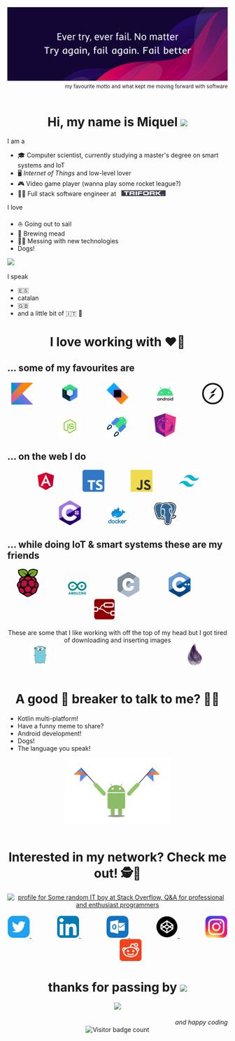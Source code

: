 <img src="images/motto.png" alt="Favourite motto" style="image-rendering: crisp-edges">

<div align="right">
    <small>
        my favourite motto and what kept me moving forward with software
    </small>
</div>
<br>

<h1 align="center">
    Hi, my name is Miquel 
    <img src="https://media.giphy.com/media/OpBA2nKQog7LENz8Of/giphy.gif"  height=20> 
</h1>

I am a

* 🎓 Computer scientist, currently studying a master's degree on smart systems and IoT
* 🖥️ _Internet of Things_ and low-level lover
* 🎮 Video game player (wanna play some rocket league?)
* 👨‍💻 Full stack software engineer at &nbsp; [<img src="images/trifork.png" height=13>](https://trifork.com)

I love

* ⛵ Going out to sail
* 🍺 Brewing mead
* 🐱‍💻 Messing with new technologies 
* Dogs!  

<img src="https://media.giphy.com/media/qBL0GWqYqwFMs/giphy.gif" height=50>

I speak

* 🇪🇸
* catalan
* 🇬🇧 
* and a little bit of 🇮🇹 🤌


<h1 align="center">
    I love working with ❤️‍🔥
</h1>


## ... some of my favourites are
<div align="center">
    <img src="images/kotlin.png" alt="kotlin" width="50">
    &nbsp;&nbsp;&nbsp;&nbsp;&nbsp;&nbsp;&nbsp;&nbsp;&nbsp;&nbsp;&nbsp;&nbsp;&nbsp;
    <img src="images/compose.png" alt="compose" width="50">
    &nbsp;&nbsp;&nbsp;&nbsp;&nbsp;&nbsp;&nbsp;&nbsp;&nbsp;&nbsp;&nbsp;&nbsp;&nbsp;
    <img src="images/ktor.png" alt="ktor" width="50">
    &nbsp;&nbsp;&nbsp;&nbsp;&nbsp;&nbsp;&nbsp;&nbsp;&nbsp;&nbsp;&nbsp;&nbsp;&nbsp;
    <img src="images/android.png" alt="android" width="50">
    &nbsp;&nbsp;&nbsp;&nbsp;&nbsp;&nbsp;&nbsp;&nbsp;&nbsp;&nbsp;&nbsp;&nbsp;&nbsp;
    <img src="images/socketio.png" alt="socketio" width="50">
</div>
<br>
<div align="center">
    <img src="images/node.png" alt="node" width="50">
    &nbsp;&nbsp;&nbsp;&nbsp;&nbsp;&nbsp;&nbsp;&nbsp;&nbsp;&nbsp;&nbsp;&nbsp;&nbsp;
    <img src="images/android_jetpack.png" alt="android_jetpack" width="50">
    &nbsp;&nbsp;&nbsp;&nbsp;&nbsp;&nbsp;&nbsp;&nbsp;&nbsp;&nbsp;&nbsp;&nbsp;&nbsp;
    <img src="images/rxjs.png" alt="rxjs" width="50">
    
</div>

## ... on the web I do
<div align="center">
    <img src="images/angular.png" alt="angular" width="50">
    &nbsp;&nbsp;&nbsp;&nbsp;&nbsp;&nbsp;&nbsp;&nbsp;&nbsp;&nbsp;&nbsp;&nbsp;&nbsp;
    <img src="images/ts.png" alt="typescript" width="50">
    &nbsp;&nbsp;&nbsp;&nbsp;&nbsp;&nbsp;&nbsp;&nbsp;&nbsp;&nbsp;&nbsp;&nbsp;&nbsp;
    <img src="images/js.png" alt="javascript" width="50">
    &nbsp;&nbsp;&nbsp;&nbsp;&nbsp;&nbsp;&nbsp;&nbsp;&nbsp;&nbsp;&nbsp;&nbsp;&nbsp;
    <img src="images/tailwind.png" alt="tailwind" width="50">
</div>
<br>
<div align="center">
    <img src="images/csharp.png" alt="C#" width="50">
    &nbsp;&nbsp;&nbsp;&nbsp;&nbsp;&nbsp;&nbsp;&nbsp;&nbsp;&nbsp;&nbsp;&nbsp;&nbsp;
    <img src="images/docker.png" alt="Docker" width="50">
    &nbsp;&nbsp;&nbsp;&nbsp;&nbsp;&nbsp;&nbsp;&nbsp;&nbsp;&nbsp;&nbsp;&nbsp;&nbsp;
    <img src="images/postgres.png" alt="PostgreSQL" width="50">
</div>


## ... while doing IoT & smart systems these are my friends

<div align="center">
    <img src="images/raspi.png" alt="Raspberry Pi" width="50">
    &nbsp;&nbsp;&nbsp;&nbsp;&nbsp;&nbsp;&nbsp;&nbsp;&nbsp;&nbsp;&nbsp;&nbsp;&nbsp;&nbsp;
    <img src="images/arduino.png" alt="Arduino" width="50">
    &nbsp;&nbsp;&nbsp;&nbsp;&nbsp;&nbsp;&nbsp;&nbsp;&nbsp;&nbsp;&nbsp;&nbsp;&nbsp;&nbsp;&nbsp;
    <img src="images/c.png" alt="C programming language" width="50">
    &nbsp;&nbsp;&nbsp;&nbsp;&nbsp;&nbsp;&nbsp;&nbsp;&nbsp;&nbsp;&nbsp;&nbsp;&nbsp;&nbsp;&nbsp;
    <img src="images/cpp.png" alt="C plus plus" width="50">
    &nbsp;&nbsp;&nbsp;&nbsp;&nbsp;&nbsp;&nbsp;&nbsp;&nbsp;&nbsp;&nbsp;&nbsp;&nbsp;&nbsp;&nbsp;
    <img src="images/nodered.png" alt="Node Red" width="50">
    &nbsp;&nbsp;&nbsp;&nbsp;&nbsp;&nbsp;&nbsp;&nbsp;&nbsp;&nbsp;&nbsp;&nbsp;&nbsp;&nbsp;
</div>
<br>


<div align="center">
    These are some that I like working with off the top of my head  but I got tired of downloading and inserting images
</div>


<div align="center">
    <img src="images/go.png" alt="go" height="50">
    &nbsp;&nbsp;&nbsp;&nbsp;&nbsp;&nbsp;&nbsp;&nbsp;&nbsp;&nbsp;&nbsp;&nbsp;&nbsp;&nbsp;&nbsp;&nbsp;&nbsp;&nbsp;&nbsp;&nbsp;&nbsp;&nbsp;&nbsp;&nbsp;&nbsp;&nbsp;&nbsp;&nbsp;&nbsp;&nbsp;&nbsp;&nbsp;&nbsp;&nbsp;&nbsp;&nbsp;&nbsp;&nbsp;&nbsp;&nbsp;&nbsp;&nbsp;&nbsp;&nbsp;&nbsp;&nbsp;&nbsp;&nbsp;&nbsp;&nbsp;&nbsp;&nbsp;&nbsp;&nbsp;&nbsp;&nbsp;&nbsp;&nbsp;&nbsp;&nbsp;&nbsp;&nbsp;&nbsp;&nbsp;&nbsp;&nbsp;&nbsp;&nbsp;&nbsp;&nbsp;&nbsp;&nbsp;&nbsp;&nbsp;&nbsp;
    <img src="images/elixir.png" alt="elixir" width="50">
</div>

<br>
<h1 align="center">
    A good 🧊 breaker to talk to me? 🤔💭
</h1>


* Kotlin multi-platform!
* Have a funny meme to share?
* Android development!
* Dogs!
* The language you speak!

<div align="center">
    <img src="images/android-kotlin.png" height="150">
</div>

<br>
<h1 align="center">
    Interested in my network? Check me out! 🕵️🔎
</h1>



<div align="middle">
  <a href="https://stackoverflow.com/users/9248718/some-random-it-boy">
    <img src="https://stackoverflow.com/users/flair/9248718.png" width="208" height="58" alt="profile for Some random IT boy at Stack Overflow, Q&amp;A for professional and enthusiast programmers" title="profile for Some random IT boy at Stack Overflow, Q&amp;A for professional and enthusiast programmers">
  </a>
</div>
<br>

<div align="center">
  <a href="https://twitter.com/NanoSpicer" target="_blank">
    <img src="images/twitter.png" width="50" height="50" alt="">
  </a>
  &nbsp;&nbsp;&nbsp;&nbsp;&nbsp;&nbsp;&nbsp;&nbsp;&nbsp;&nbsp;&nbsp;&nbsp;&nbsp;&nbsp;
  <a href="https://www.linkedin.com/in/miquel-%C3%A0ngel-rom%C3%A1n-colom/" target="_blank">
    <img src="images/linkedin.png" width="50" height="50" alt="">
  </a>
  &nbsp;&nbsp;&nbsp;&nbsp;&nbsp;&nbsp;&nbsp;&nbsp;&nbsp;&nbsp;&nbsp;&nbsp;&nbsp;&nbsp;
  <a href="mailto:miquelrc95@outlook.es?Subject=Hi!%20I've%20found%20you%20on%20github!">
    <img src="images/outlook.png" width="50" height="50" alt="">
  </a>
  &nbsp;&nbsp;&nbsp;&nbsp;&nbsp;&nbsp;&nbsp;&nbsp;&nbsp;&nbsp;&nbsp;&nbsp;&nbsp;&nbsp;
  <a href="https://codepen.io/NanoSpicer/pens/public" target="_blank">
    <img src="images/codepen.png" width="50" height="50" alt="">
  </a>
  &nbsp;&nbsp;&nbsp;&nbsp;&nbsp;&nbsp;&nbsp;&nbsp;&nbsp;&nbsp;&nbsp;&nbsp;&nbsp;&nbsp;
  <a href="https://www.instagram.com/nanospicer/" target="_blank">
    <img src="images/instagram.png" width="50" height="50" alt="">
  </a>
  &nbsp;&nbsp;&nbsp;&nbsp;&nbsp;&nbsp;&nbsp;&nbsp;&nbsp;&nbsp;&nbsp;&nbsp;&nbsp;&nbsp;
  <a href="https://www.reddit.com/user/NanoSpicer" target="_blank">
    <img src="images/reddit50.png" width="50" height="50" alt="">
  </a>
</div>

<h1 align="center">
    thanks for passing by
    <img src="https://media.giphy.com/media/OpBA2nKQog7LENz8Of/giphy.gif"  height=20>
</h1>

<div align="center">
    <img src="https://media.giphy.com/media/ZVik7pBtu9dNS/giphy.gif">
</div>
<br>

<div align="right">
<i>and happy coding</i>
</div>

<div align="center">
    <img src="https://visitor-badge-reloaded.herokuapp.com/badge?page_id=NanoSpicer&color=00df00" alt="Visitor badge count">
</div>


<!--
**NanoSpicer/NanoSpicer** is a ✨ _special_ ✨ repository because its `README.md` (this file) appears on your GitHub profile.

Here are some ideas to get you started:

- 🔭 I’m currently working on ...
- 🌱 I’m currently learning ...
- 👯 I’m looking to collaborate on ...
- 🤔 I’m looking for help with ...
- 💬 Ask me about ...
- 📫 How to reach me: ...
- 😄 Pronouns: ...
- ⚡ Fun fact: ...
-->
